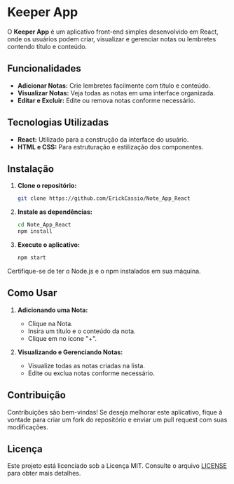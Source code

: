 # Keeper App

O **Keeper App** é um aplicativo front-end simples desenvolvido em React, onde os usuários podem criar, visualizar e gerenciar notas ou lembretes contendo título e conteúdo.

## Funcionalidades

- **Adicionar Notas:** Crie lembretes facilmente com título e conteúdo.
- **Visualizar Notas:** Veja todas as notas em uma interface organizada.
- **Editar e Excluir:** Edite ou remova notas conforme necessário.

## Tecnologias Utilizadas

- **React:** Utilizado para a construção da interface do usuário.
- **HTML e CSS:** Para estruturação e estilização dos componentes.

## Instalação

1. **Clone o repositório:**
    ```bash
    git clone https://github.com/ErickCassio/Note_App_React
    ```

2. **Instale as dependências:**
    ```bash
    cd Note_App_React
    npm install
    ```

3. **Execute o aplicativo:**
    ```bash
    npm start
    ```

Certifique-se de ter o Node.js e o npm instalados em sua máquina.

## Como Usar

1. **Adicionando uma Nota:**
   - Clique na Nota.
   - Insira um título e o conteúdo da nota.
   - Clique em no ícone "+".

2. **Visualizando e Gerenciando Notas:**
   - Visualize todas as notas criadas na lista.
   - Edite ou exclua notas conforme necessário.

## Contribuição

Contribuições são bem-vindas! Se deseja melhorar este aplicativo, fique à vontade para criar um fork do repositório e enviar um pull request com suas modificações.

## Licença

Este projeto está licenciado sob a Licença MIT. Consulte o arquivo [LICENSE](LICENSE) para obter mais detalhes.
